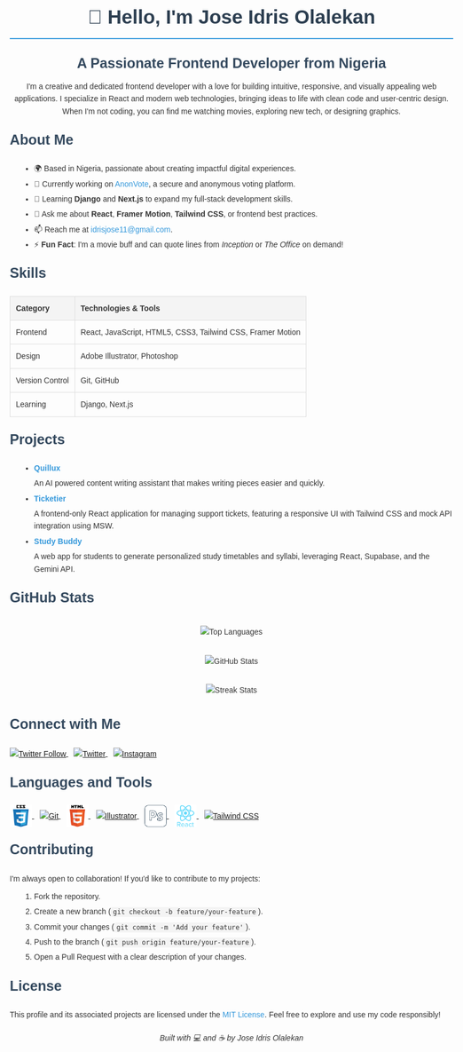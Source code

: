 <!DOCTYPE html>
<html lang="en">
<head>
  <meta charset="UTF-8">
  <meta name="viewport" content="width=device-width, initial-scale=1.0">
</head>
<body style="font-family: Arial, sans-serif; line-height: 1.6; color: #333; max-width: 800px; margin: 20px auto; padding: 0 20px;">
  <h1 style="color: #2c3e50; font-size: 2.5em; border-bottom: 2px solid #3498db; padding-bottom: 10px; text-align: center;">👋 Hello, I'm Jose Idris Olalekan</h1>
  <h3 style="color: #34495e; font-size: 1.8em; text-align: center; margin: 10px 0;">A Passionate Frontend Developer from Nigeria</h3>
  <p style="margin: 10px 0; text-align: center;">I'm a creative and dedicated frontend developer with a love for building intuitive, responsive, and visually appealing web applications. I specialize in React and modern web technologies, bringing ideas to life with clean code and user-centric design. When I'm not coding, you can find me watching movies, exploring new tech, or designing graphics.</p>

  <h2 style="color: #34495e; font-size: 1.8em; margin-top: 20px;">About Me</h2>
  <ul style="list-style-type: disc; margin: 10px 0 10px 20px;">
    <li style="margin: 5px 0;">🌍 Based in Nigeria, passionate about creating impactful digital experiences.</li>
    <li style="margin: 5px 0;">🔭 Currently working on <a href="https://github.com/Idris-jose/anonvote" style="color: #3498db; text-decoration: none;">AnonVote</a>, a secure and anonymous voting platform.</li>
    <li style="margin: 5px 0;">🌱 Learning <strong>Django</strong> and <strong>Next.js</strong> to expand my full-stack development skills.</li>
    <li style="margin: 5px 0;">💬 Ask me about <strong>React</strong>, <strong>Framer Motion</strong>, <strong>Tailwind CSS</strong>, or frontend best practices.</li>
    <li style="margin: 5px 0;">📫 Reach me at <a href="mailto:idrisjose11@gmail.com" style="color: #3498db; text-decoration: none;">idrisjose11@gmail.com</a>.</li>
    <li style="margin: 5px 0;">⚡ <strong>Fun Fact</strong>: I'm a movie buff and can quote lines from <em>Inception</em> or <em>The Office</em> on demand!</li>
  </ul>

  <h2 style="color: #34495e; font-size: 1.8em; margin-top: 20px;">Skills</h2>
  <table style="width: 100%; border-collapse: collapse; margin: 10px 0;">
    <tr style="background: #f4f4f4;">
      <th style="padding: 10px; text-align: left; border: 1px solid #ddd;">Category</th>
      <th style="padding: 10px; text-align: left; border: 1px solid #ddd;">Technologies & Tools</th>
    </tr>
    <tr>
      <td style="padding: 10px; border: 1px solid #ddd;">Frontend</td>
      <td style="padding: 10px; border: 1px solid #ddd;">React, JavaScript, HTML5, CSS3, Tailwind CSS, Framer Motion</td>
    </tr>
    <tr>
      <td style="padding: 10px; border: 1px solid #ddd;">Design</td>
      <td style="padding: 10px; border: 1px solid #ddd;">Adobe Illustrator, Photoshop</td>
    </tr>
    <tr>
      <td style="padding: 10px; border: 1px solid #ddd;">Version Control</td>
      <td style="padding: 10px; border: 1px solid #ddd;">Git, GitHub</td>
    </tr>
    <tr>
      <td style="padding: 10px; border: 1px solid #ddd;">Learning</td>
      <td style="padding: 10px; border: 1px solid #ddd;">Django, Next.js</td>
    </tr>
  </table>

  <h2 style="color: #34495e; font-size: 1.8em; margin-top: 20px;">Projects</h2>
  <ul style="list-style-type: disc; margin: 10px 0 10px 20px;">
    <li style="margin: 5px 0;">
      <strong><a href="https://github.com/Idris-jose/Quillux" style="color: #3498db; text-decoration: none;">Quillux</a></strong>
      <p style="margin: 5px 0;">An AI powered content writing assistant that makes writing pieces easier and quickly.</p>
    </li>
    <li style="margin: 5px 0;">
      <strong><a href="https://github.com/Idris-jose/ticketier" style="color: #3498db; text-decoration: none;">Ticketier</a></strong>
      <p style="margin: 5px 0;">A frontend-only React application for managing support tickets, featuring a responsive UI with Tailwind CSS and mock API integration using MSW.</p>
    </li>
    <li style="margin: 5px 0;">
      <strong><a href="https://github.com/Idris-jose/studdy-buddy" style="color: #3498db; text-decoration: none;">Study Buddy</a></strong>
      <p style="margin: 5px 0;">A web app for students to generate personalized study timetables and syllabi, leveraging React, Supabase, and the Gemini API.</p>
    </li>
  </ul>

  <h2 style="color: #34495e; font-size: 1.8em; margin-top: 20px;">GitHub Stats</h2>
  <p style="margin: 10px 0; text-align: center;">
    <img src="https://github-readme-stats.vercel.app/api/top-langs?username=idris-jose&show_icons=true&locale=en&layout=compact&theme=radical" alt="Top Languages" style="max-width: 100%; margin: 10px 0;" />
  </p>
  <p style="margin: 10px 0; text-align: center;">
    <img src="https://github-readme-stats.vercel.app/api?username=idris-jose&show_icons=true&locale=en&theme=radical" alt="GitHub Stats" style="max-width: 100%; margin: 10px 0;" />
  </p>
  <p style="margin: 10px 0; text-align: center;">
    <img src="https://github-readme-streak-stats.herokuapp.com/?user=idris-jose&theme=radical" alt="Streak Stats" style="max-width: 100%; margin: 10px 0;" />
  </p>

  <h2 style="color: #34495e; font-size: 1.8em; margin-top: 20px;">Connect with Me</h2>
  <p style="margin: 10px 0;">
    <a href="https://twitter.com/idrisbyte" target="_blank" style="margin-right: 10px;">
      <img src="https://img.shields.io/twitter/follow/idrisbyte?logo=twitter&style=for-the-badge" alt="Twitter Follow" style="vertical-align: middle;" />
    </a>
    <a href="https://twitter.com/idrisbyte" target="_blank" style="margin-right: 10px;">
      <img src="https://raw.githubusercontent.com/rahuldkjain/github-profile-readme-generator/master/src/images/icons/Social/twitter.svg" alt="Twitter" height="30" width="40" style="vertical-align: middle;" />
    </a>
    <a href="https://instagram.com/grim_studios_22" target="_blank">
      <img src="https://raw.githubusercontent.com/rahuldkjain/github-profile-readme-generator/master/src/images/icons/Social/instagram.svg" alt="Instagram" height="30" width="40" style="vertical-align: middle;" />
    </a>
  </p>

  <h2 style="color: #34495e; font-size: 1.8em; margin-top: 20px;">Languages and Tools</h2>
  <p style="margin: 10px 0;">
    <a href="https://www.w3schools.com/css/" target="_blank" style="margin-right: 10px;">
      <img src="https://raw.githubusercontent.com/devicons/devicon/master/icons/css3/css3-original-wordmark.svg" alt="CSS3" width="40" height="40" style="vertical-align: middle;" />
    </a>
    <a href="https://git-scm.com/" target="_blank" style="margin-right: 10px;">
      <img src="https://www.vectorlogo.zone/logos/git-scm/git-scm-icon.svg" alt="Git" width="40" height="40" style="vertical-align: middle;" />
    </a>
    <a href="https://www.w3.org/html/" target="_blank" style="margin-right: 10px;">
      <img src="https://raw.githubusercontent.com/devicons/devicon/master/icons/html5/html5-original-wordmark.svg" alt="HTML5" width="40" height="40" style="vertical-align: middle;" />
    </a>
    <a href="https://www.adobe.com/in/products/illustrator.html" target="_blank" style="margin-right: 10px;">
      <img src="https://www.vectorlogo.zone/logos/adobe_illustrator/adobe_illustrator-icon.svg" alt="Illustrator" width="40" height="40" style="vertical-align: middle;" />
    </a>
    <a href="https://www.photoshop.com/en" target="_blank" style="margin-right: 10px;">
      <img src="https://raw.githubusercontent.com/devicons/devicon/master/icons/photoshop/photoshop-line.svg" alt="Photoshop" width="40" height="40" style="vertical-align: middle;" />
    </a>
    <a href="https://reactjs.org/" target="_blank" style="margin-right: 10px;">
      <img src="https://raw.githubusercontent.com/devicons/devicon/master/icons/react/react-original-wordmark.svg" alt="React" width="40" height="40" style="vertical-align: middle;" />
    </a>
    <a href="https://tailwindcss.com/" target="_blank" style="margin-right: 10px;">
      <img src="https://www.vectorlogo.zone/logos/tailwindcss/tailwindcss-icon.svg" alt="Tailwind CSS" width="40" height="40" style="vertical-align: middle;" />
    </a>
  </p>

  <h2 style="color: #34495e; font-size: 1.8em; margin-top: 20px;">Contributing</h2>
  <p style="margin: 10px 0;">I'm always open to collaboration! If you'd like to contribute to my projects:</p>
  <ol style="list-style-type: decimal; margin: 10px 0 10px 20px;">
    <li style="margin: 5px 0;">Fork the repository.</li>
    <li style="margin: 5px 0;">Create a new branch (<code style="background: #f4f4f4; padding: 2px 4px; border-radius: 3px;">git checkout -b feature/your-feature</code>).</li>
    <li style="margin: 5px 0;">Commit your changes (<code style="background: #f4f4f4; padding: 2px 4px; border-radius: 3px;">git commit -m 'Add your feature'</code>).</li>
    <li style="margin: 5px 0;">Push to the branch (<code style="background: #f4f4f4; padding: 2px 4px; border-radius: 3px;">git push origin feature/your-feature</code>).</li>
    <li style="margin: 5px 0;">Open a Pull Request with a clear description of your changes.</li>
  </ol>

  <h2 style="color: #34495e; font-size: 1.8em; margin-top: 20px;">License</h2>
  <p style="margin: 10px 0;">This profile and its associated projects are licensed under the <a href="LICENSE" style="color: #3498db; text-decoration: none;">MIT License</a>. Feel free to explore and use my code responsibly!</p>

  <p style="margin: 20px 0; text-align: center; font-style: italic;">Built with 💻 and ☕ by Jose Idris Olalekan</p>
</body>
</html>
